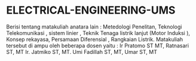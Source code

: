# ELECTRICAL-ENGINEERING-UMS
Berisi tentang matakuliah anatara lain : Metedologi Penelitan, Teknologi Telekomunikasi ,  sistem linier , Teknik Tenaga listrik lanjut (Motor Induksi ), Konsep rekayasa, Persamaan Diferensial , Rangkaian Listrik. Matakuliah tersebut di ampu oleh beberapa dosen yaitu : Ir Pratomo ST MT,  Ratnasari ST, MT Ir. Jatmiko ST, MT.  Umi Fadillah ST, MT,  Umar ST, MT  
